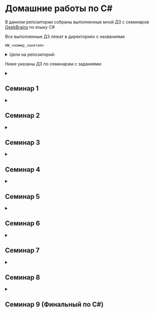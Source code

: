 # Домашние работы по C#
В данном репозитории собраны выполненные мной ДЗ с семинаров [GeekBrains](https://gb.ru) по языку C#

Все выполненные ДЗ лежат в директориях с названиями

`HW_<номер_занятия>`

<details><summary>Цели на репозиторий:</summary>
<p>
- [x] ***Выполнить все ДЗ со всех семинаров***

- [x] Выполнить ДЗ с первого семинара
- [x] Выполнить ДЗ со второго семинара
- [x] Выполнить ДЗ с третьего семинара
- [x] Выполнить ДЗ с четвертого семинара
- [x] Выполнить ДЗ с пятого семинара
- [x] Выполнить ДЗ с шестого семинара
- [x] Выполнить ДЗ с седьмого семинара
- [x] Выполнить ДЗ с восьмого семинара
- [x] Выполнить ДЗ с девятого семинара

- Все задания выполнены, спасибо огромное Павлу за отличную подачу материала!)
</p>
</details>


Ниже указаны ДЗ по семинарам с заданиями:

<details><summary><h2>Семинар 1</h2></summary>
  
  1. Напишите программу, которая на вход принимает два числа и выдаёт, какое число большее, а какое меньшее

  2. Напишите программу, которая принимает на вход три числа и выдаёт максимальное из этих чисел

  3. Напишите программу, которая на вход принимает число и выдаёт, является ли число чётным (делится ли оно на два без остатка)

  4. Напишите программу, которая на вход принимает число (N), а на выходе показывает все чётные числа от 1 до N

</details>

<details><summary><h2>Семинар 2</h2></summary>
  
  1. Напишите программу, которая принимает на вход трёхзначное число и на выходе показывает вторую цифру этого числа

  2. Напишите программу, которая выводит третью цифру заданного числа или сообщает, что третьей цифры нет

  3. Напишите программу, которая принимает на вход цифру, обозначающую день недели, и проверяет, является ли этот день выходным

</details>

<details><summary><h2>Семинар 3</h2></summary>
  
  1. Напишите программу, которая принимает на вход пятизначное число и проверяет, является ли оно палиндромом

  2. Напишите программу, которая принимает на вход координаты двух точек и находит расстояние между ними в 3D пространстве

  3. Напишите программу, которая принимает на вход число (N) и выдаёт таблицу кубов чисел от 1 до N

</details>

<details><summary><h2>Семинар 4</h2></summary>
  
  1. Напишите цикл, который принимает на вход два числа (A и B) и возводит число A в натуральную степень B

  2. Напишите программу, которая принимает на вход число и выдаёт сумму цифр в числе

  3. Напишите программу, которая задаёт массив из 8 элементов и выводит их на экран

</details>

<details><summary><h2>Семинар 5</h2></summary>
  
  1. Задайте массив заполненный случайными положительными трёхзначными числами. Напишите программу, которая покажет количество чётных чисел в массиве

  2. Задайте одномерный массив, заполненный случайными числами. Найдите сумму элементов, стоящих на нечётных позициях

  3. Задайте массив вещественных чисел. Найдите разницу между максимальным и минимальным элементов массива

</details>

<details><summary><h2>Семинар 6</h2></summary>
  
  1. Пользователь вводит с клавиатуры M чисел. Посчитайте, сколько чисел больше 0 ввёл пользователь

  2. Напишите программу, которая найдёт точку пересечения двух прямых, заданных уравнениями y = k1 * x + b1, y = k2 * x + b2; значения b1, k1, b2 и k2 задаются пользователем


</details>

<details><summary><h2>Семинар 7</h2></summary>
  
  1. Задайте двумерный массив размером m×n, заполненный случайными вещественными числами

  2. Напишите программу, которая на вход принимает позиции элемента в двумерном массиве, и возвращает значение этого элемента или же указание, что такого элемента нет

  3. Задайте двумерный массив из целых чисел. Найдите среднее арифметическое элементов в каждом столбце

</details>

<details><summary><h2>Семинар 8</h2></summary>
  
  1. Задайте двумерный массив. Напишите программу, которая упорядочит по убыванию элементы каждой строки двумерного массива

  2. Задайте прямоугольный двумерный массив. Напишите программу, которая будет находить строку с наименьшей суммой элементов

  3. Задайте две матрицы. Напишите программу, которая будет находить произведение двух матриц

  4. Сформируйте трёхмерный массив из неповторяющихся двузначных чисел. Напишите программу, которая будет построчно выводить массив, добавляя индексы каждого элемента

  5. Напишите программу, которая заполнит спирально массив 4 на 4

</details>

<details><summary><h2>Семинар 9 (Финальный по C#)</h2></summary>
  
  1. Задайте значение N. Напишите программу, которая выведет все натуральные числа в промежутке от N до 1. Выполнить с помощью рекурсии

  2. Задайте значения M и N. Напишите программу, которая найдёт сумму натуральных элементов в промежутке от M до N

  3. Напишите программу вычисления функции Аккермана с помощью рекурсии. Даны два неотрицательных числа m и n

</details>